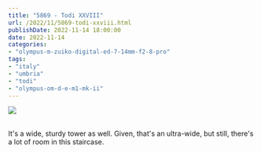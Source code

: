 ```yaml
---
title: "5869 - Todi XXVIII"
url: /2022/11/5869-todi-xxviii.html
publishDate: 2022-11-14 18:00:00
date: 2022-11-14
categories:
- "olympus-m-zuiko-digital-ed-7-14mm-f2-8-pro"
tags:
- "italy"
- "umbria"
- "todi"
- "olympus-om-d-e-m1-mk-ii"
---
```

<div class="container">
<div class="center"><a target="_blank" href="https://d25zfm9zpd7gm5.cloudfront.net/1200x1200/2019/20190907_131328_DxO_lr.jpg"><img class="webfeedsFeaturedVisual" src="https://d25zfm9zpd7gm5.cloudfront.net/0600x0600/2019/20190907_131328_DxO_lr.jpg" /></a></div>
</div>
<br />

It's a wide, sturdy tower as well. Given, that's an
ultra-wide, but still, there's a lot of room in this
staircase.
